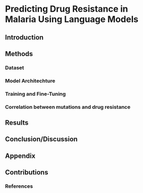 # Predicting Drug Resistance in Malaria Using Language Models

## Introduction

## Methods

### Dataset

### Model Architechture

### Training and Fine-Tuning

### Correlation between mutations and drug resistance

## Results

## Conclusion/Discussion

## Appendix

## Contributions

### References